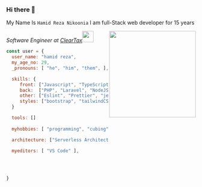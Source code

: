 ### Hi there 👋


My Name Is `Hamid Reza Nikoonia` 
I am full-Stack web developer for 15 years


<img align='right' src="https://media.giphy.com/media/M9gbBd9nbDrOTu1Mqx/giphy.gif" width="230">
<p><em>Software Engineer at <a href="http://www.cleartax.in">ClearTax</a><img src="https://media.giphy.com/media/WUlplcMpOCEmTGBtBW/giphy.gif" width="30"> 
</em></p>





```js
const user = {
  user_name: "hamid reza",
  my_age_no: 29,
  _pronouns: [ "he", "him", "them", ],

  skills: {
     front: ["Javascript", "TypeScript", "React", "Redux", "Vue", "Vuex", "ThreeJS", "Jquery"],
     back:  ["PHP", "Laravel", "NodeJS", "ExpressJS", "FastifyJS", "KoaJS", "Redis", "GraphQl", "Apollo", "Heroku"],
     other: ["Eslint", "Prettier", "jest", "enzyme", "cypress", "git", "docker", "webpack", "gulp", "bash", "github"],
     styles: ["bootstrap", "tailwindCSS", "SCSS", "LESS", "styled-component"]
  }

  tools: []
  
  myhobbies: [ "programming", "cubing", "photography", "reading", "tech"],

  architecture: ["Serverless Architecture", "Progressive web applications", "Single page applications"],

  myeditors: [ "VS Code" ],
  

  
  
}
```
